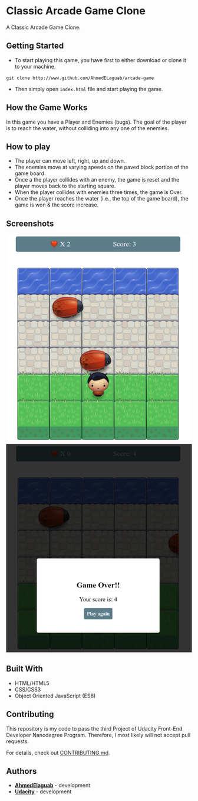 # Classic Arcade Game Clone

A Classic Arcade Game Clone.


## Getting Started

* To start playing this game, you have first to either download or clone it to your machine.

```
git clone http://www.github.com/AhmedELaguab/arcade-game
```

* Then simply open `index.html` file and start playing the game.


## How the Game Works

In this game you have a Player and Enemies (bugs). The goal of the player is to reach the water, without colliding into any one of the enemies.


## How to play

* The player can move left, right, up and down.
* The enemies move at varying speeds on the paved block portion of the game board.
* Once a the player collides with an enemy, the game is reset and the player moves back to the starting square.
* When the player collides with enemies three times, the game is Over.
* Once the player reaches the water (i.e., the top of the game board), the game is won & the score increase.


## Screenshots

![Classic Arcade Game Clone screenshot](screenshots/Screenshot-1.png)
![Classic Arcade Game Clone screenshot](screenshots/Screenshot-2.png)


## Built With

* HTML/HTML5
* CSS/CSS3
* Object Oriented JavaScript (ES6)


## Contributing

This repository is my code to pass the third Project of Udacity Front-End Developer Nanodegree Program. Therefore, I most likely will not accept pull requests.

For details, check out [CONTRIBUTING.md](CONTRIBUTING.md).


## Authors

* **[AhmedElaguab](https://github.com/AhmedElaguab)** - development
* **[Udacity](https://github.com/udacity)** - development
